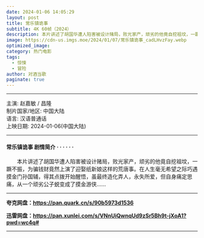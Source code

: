 ```yaml
---
date: 2024-01-06 14:05:29
layout: post
title: 常乐镇诡事
subtitle: 4K 60帧（2024）
description: 本片讲述了胡国华遭人陷害被设计赌局，败光家产，顽劣的他竟自挖祖坟，一蹶不振，为骗钱财竟然上演了迎娶纸新娘这样的荒唐事。在人生毫无希望之际巧遇摸金门孙国辅，得其点拨开始醒悟，虽最终造化弄人，永失所爱，但自身痛定思痛...
image: https://cdn-us.imgs.moe/2024/01/07/常乐镇诡事_cadLHvzFay.webp
optimized_image: 
category: 热门电影
tags:
  - 惊悚
  - 冒险
author: 对酒当歌
paginate: true
---
```


---

主演: 赵嘉敏 / 昌隆  
制片国家/地区: 中国大陆  
语言: 汉语普通话  
上映日期: 2024-01-06(中国大陆)  

---

#### 常乐镇诡事 剧情简介 · · · · · ·

　　本片讲述了胡国华遭人陷害被设计赌局，败光家产，顽劣的他竟自挖祖坟，一蹶不振，为骗钱财竟然上演了迎娶纸新娘这样的荒唐事。在人生毫无希望之际巧遇摸金门孙国辅，得其点拨开始醒悟，虽最终造化弄人，永失所爱，但自身痛定思痛，从一个顽劣公子蜕变成了摸金游侠......

---

**夸克网盘：<https://pan.quark.cn/s/90b5973d1536>**

**迅雷网盘：<https://pan.xunlei.com/s/VNnUiQwnqUd9zSr5Bh9t-jXoA1?pwd=wc4q#>**

---

